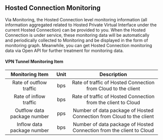 ## Hosted Connection Monitoring
Via Monitoring, the Hosted Connection level monitoring information (all information aggregated related to Hosted Private Virtual Interface under the current Hosted Connection) can be provided to you. When the Hosted Connection is under service, these monitoring data will be automatically and periodically collected to Monitoring and be displayed in the form of monitoring graph. Meanwhile, you can get Hosted Connection monitoring data via Open API for further treatment for monitoring data.

#### VPN Tunnel Monitoring Item

| Monitoring Item | Unit | Description |
|:---:|:---:|:---:|
| Rate of outflow traffic | bps | Rate of traffic of Hosted Connection from Cloud to the client |
| Rate of inflow traffic | bps | Rate of traffic of Hosted Connection from the client to Cloud |
| Outflow data package number | pps | Number of data package of Hosted Connection from Cloud to the client |
| Inflow data package number | bps | Number of data package of Hosted Connection from the client to Cloud |
